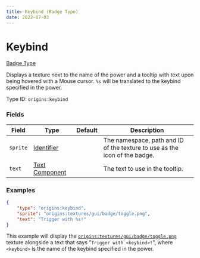 ```yaml
---
title: Keybind (Badge Type)
date: 2022-07-03
---
```


#   Keybind

[Badge Type](../badge_types.md)

Displays a texture next to the name of the power and a tooltip with text upon being hovered with a Mouse cursor. `%s` will be translated to the keybind specified in the power.

Type ID: `origins:keybind`


### Fields

Field | Type | Default | Description
------|------|---------|------------
`sprite` | [Identifier](../identifier.md) | | The namespace, path and ID of the texture to use as the icon of the badge.
`text` | [Text Component](../data_types/text_component.md) | | The text to use in the tooltip.


### Examples

```json
{
    "type": "origins:keybind",
    "sprite": "origins:textures/gui/badge/toggle.png",
    "text": "Trigger with %s!"
}
```

This example will display the [`origins:textures/gui/badge/toggle.png`](https://github.com/apace100/origins-fabric/blob/1.19/src/main/resources/assets/origins/textures/gui/badge/toggle.png) texture alongside a text that says "`Trigger with <keybind>!`", where `<keybind>` is the name of the keybind specified in the power.
